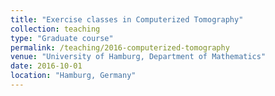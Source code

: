 ```yaml
---
title: "Exercise classes in Computerized Tomography"
collection: teaching
type: "Graduate course"
permalink: /teaching/2016-computerized-tomography
venue: "University of Hamburg, Department of Mathematics"
date: 2016-10-01
location: "Hamburg, Germany"
---
```

